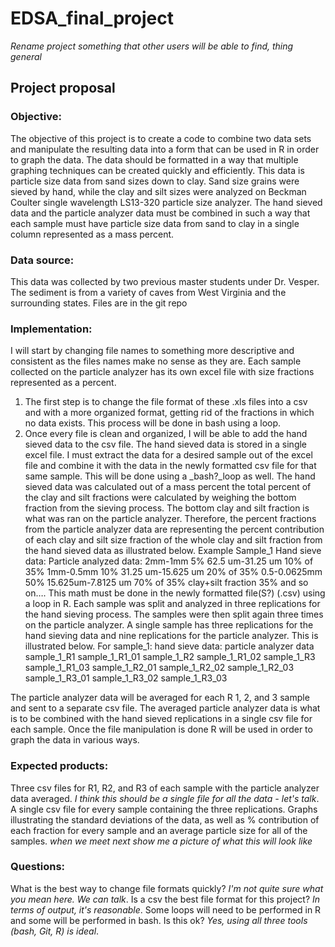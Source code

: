 # EDSA_final_project 
_Rename project something that other users will be able to find, thing general_

## Project proposal

### Objective:
The objective of this project is to create a code to combine two data sets and manipulate the resulting data into a form that can be used in R in order to graph the data. The data should be formatted in a way that multiple graphing techniques can be created quickly and efficiently. This data is particle size data from sand sizes down to clay. Sand size grains were sieved by hand, while the clay and silt sizes were analyzed on Beckman Coulter single wavelength LS13-320 particle size analyzer. The hand sieved data and the particle analyzer data must be combined in such a way that each sample must have particle size data from sand to clay in a single column represented as a mass percent.

### Data source:
This data was collected by two previous master students under Dr. Vesper. The sediment is from a variety of caves from West Virginia and the surrounding states. Files are in the git repo

### Implementation:
I will start by changing file names to something more descriptive and consistent as the files names make no sense as they are. Each sample collected on the particle analyzer has its own excel file with size fractions represented as a percent. 
1. The first step is to change the file format of these .xls files into a csv and with a more organized format, getting rid of the fractions in which no data exists. This process will be done in bash using a loop. 
2. Once every file is clean and organized, I will be able to add the hand sieved data to the csv file. The hand sieved data is stored in a single excel file. I must extract the data for a desired sample out of the excel file and combine it with the data in the newly formatted csv file for that same sample. This will be done using a _bash?_loop as well. 
The hand sieved data was calculated out of a mass percent the total percent of the clay and silt fractions were calculated by weighing the bottom fraction from the sieving process. The bottom clay and silt fraction is what was ran on the particle analyzer. Therefore, the percent fractions from the particle analyzer data are representing the percent contribution of each clay and silt size fraction of the whole clay and silt fraction from the hand sieved data as illustrated below.
Example Sample_1
Hand sieve data:					Particle analyzed data:
2mm-1mm 		        5%	  62.5 um-31.25 um 		  10% of 35%
1mm-0.5mm		        10%	  31.25 um-15.625 um		20% of 35%
0.5-0.0625mm        50%	  15.625um-7.8125 um		70% of 35%
clay+silt fraction 	35%		and so on….
This math must be done in the newly formatted file(S?) (.csv) using a loop in R. Each sample was split and analyzed in three replications for the hand sieving process. The samples were then split again three times on the particle analyzer. A single sample has three replications for the hand sieving data and nine replications for the particle analyzer. This is illustrated below.
For sample_1:
hand sieve data:		particle analyzer data
sample_1_R1					sample_1_R1_01
sample_1_R2					sample_1_R1_02
sample_1_R3					sample_1_R1_03
                    sample_1_R2_01
                    sample_1_R2_02
                    sample_1_R2_03
                    sample_1_R3_01
                    sample_1_R3_02
                    sample_1_R3_03

The particle analyzer data will be averaged for each R 1, 2, and 3 sample and sent to a separate csv file. The averaged particle analyzer data is what is to be combined with the hand sieved replications in a single csv file for each sample. Once the file manipulation is done R will be used in order to graph the data in various ways.

### Expected products:
Three csv files for R1, R2, and R3 of each sample with the particle analyzer data averaged. _I think this should be a single file for all the data - let's talk_. A single csv file for every sample containing the three replications. Graphs illustrating the standard deviations of the data, as well as % contribution of each fraction for every sample and an average particle size for all of the samples. _when we meet next show me a picture of what this will look like_

### Questions:
What is the best way to change file formats quickly? _I'm not quite sure what you mean here.  We can talk_.
Is a csv the best file format for this project? _In terms of output, it's reasonable_.
Some loops will need to be performed in R and some will be performed in bash. Is this ok? _Yes, using all three tools (bash, Git, R) is ideal_.
